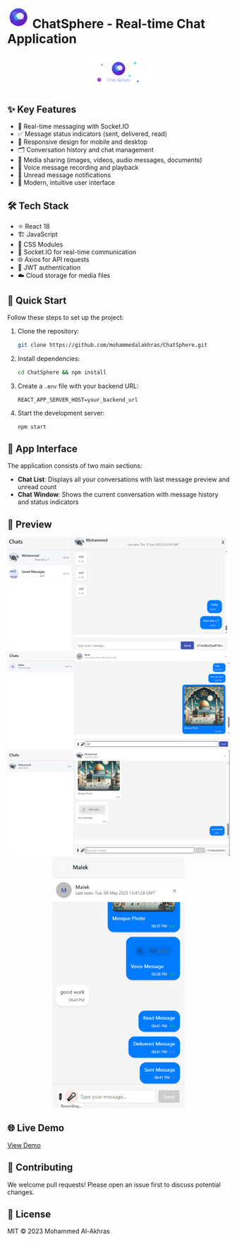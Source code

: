 #  <img src="public/logo.svg" width="50" alt="ChatSphere Logo"> ChatSphere - Real-time Chat Application

<div align="center">
  <img src="public/thumbnail.svg" width="150" alt="ChatSphere Logo">
</div>

## ✨ Key Features
- 🚀 Real-time messaging with Socket.IO
- ✅ Message status indicators (sent, delivered, read)
- 📱 Responsive design for mobile and desktop
- 🗂 Conversation history and chat management
- 📸 Media sharing (images, videos, audio messages, documents)
- 🎤 Voice message recording and playback
- 🔔 Unread message notifications
- 🎨 Modern, intuitive user interface

## 🛠 Tech Stack
- ⚛️ React 18
- 🏗️ JavaScript
- 🎨 CSS Modules
- 🔌 Socket.IO for real-time communication
- 🌐 Axios for API requests
- 🔐 JWT authentication
- ☁️ Cloud storage for media files

## 🚀 Quick Start
Follow these steps to set up the project:

1. Clone the repository:
    ```bash
    git clone https://github.com/mohammedalakhras/ChatSphere.git
    ```

2. Install dependencies:
    ```bash
    cd ChatSphere && npm install
    ```

3. Create a `.env` file with your backend URL:
    ```
    REACT_APP_SERVER_HOST=your_backend_url
    ```

4. Start the development server:
    ```bash
    npm start
    ```

## 📱 App Interface

The application consists of two main sections:
- **Chat List**: Displays all your conversations with last message preview and unread count
- **Chat Window**: Shows the current conversation with message history and status indicators

## 📸 Preview
<div align="center">
  <img src="public/preview.PNG" width="600" alt="ChatSphere Preview">
</div>
<div align="center">
  <img src="public/preview2.png" width="600" alt="ChatSphere Preview">
</div>
<div align="center">
  <img src="public/preview3.png" width="600" alt="ChatSphere Preview">
</div>
<div align="center">
  <img src="public/preview4.png" width="300" alt="ChatSphere Preview">
</div>


## 🌐 Live Demo
[View Demo](https://chat-sphere-five.vercel.app/)

## 🤝 Contributing
We welcome pull requests! Please open an issue first to discuss potential changes.

## 📜 License
MIT © 2023 Mohammed Al-Akhras
